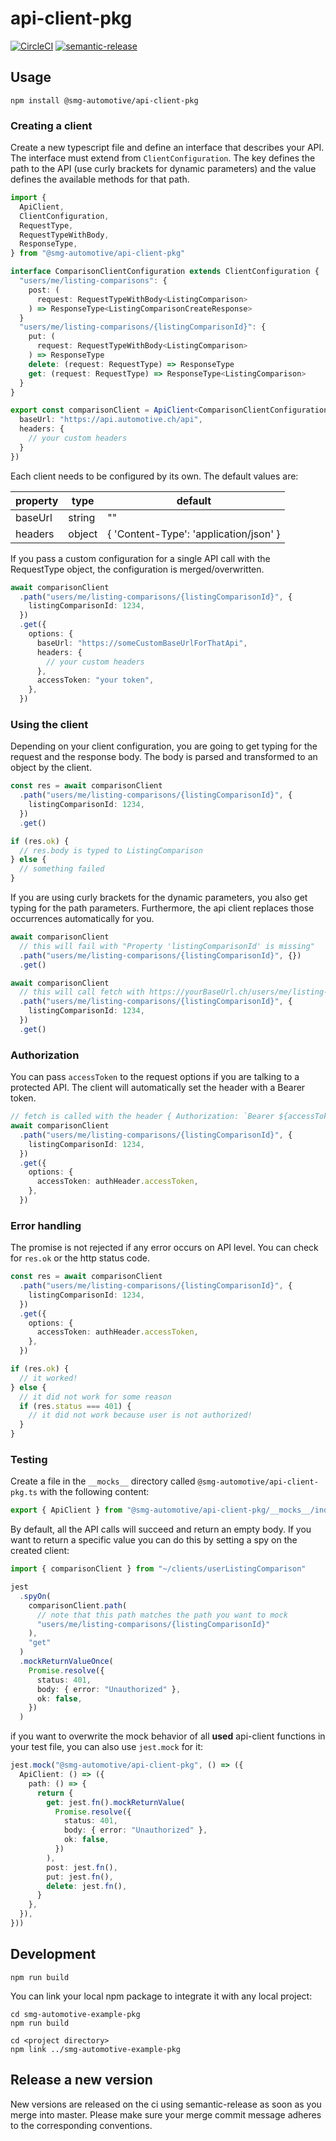 # api-client-pkg

[![CircleCI](https://circleci.com/gh/smg-automotive/api-client-pkg/tree/main.svg?style=svg&circle-token=c183f151fea3c74453cf8dd962d31e115906a300)](https://circleci.com/gh/smg-automotive/example-pkg/tree/main)
[![semantic-release](https://img.shields.io/badge/%20%20%F0%9F%93%A6%F0%9F%9A%80-semantic--release-e10079.svg)](https://github.com/semantic-release/semantic-release)

## Usage

```
npm install @smg-automotive/api-client-pkg
```

### Creating a client

Create a new typescript file and define an interface that describes your API. The interface must extend
from `ClientConfiguration`. The key defines the path to the API (use curly brackets for dynamic parameters) and the
value defines the available methods for that path.

```typescript
import {
  ApiClient,
  ClientConfiguration,
  RequestType,
  RequestTypeWithBody,
  ResponseType,
} from "@smg-automotive/api-client-pkg"

interface ComparisonClientConfiguration extends ClientConfiguration {
  "users/me/listing-comparisons": {
    post: (
      request: RequestTypeWithBody<ListingComparison>
    ) => ResponseType<ListingComparisonCreateResponse>
  }
  "users/me/listing-comparisons/{listingComparisonId}": {
    put: (
      request: RequestTypeWithBody<ListingComparison>
    ) => ResponseType
    delete: (request: RequestType) => ResponseType
    get: (request: RequestType) => ResponseType<ListingComparison>
  }
}

export const comparisonClient = ApiClient<ComparisonClientConfiguration>({
  baseUrl: "https://api.automotive.ch/api",
  headers: {
    // your custom headers
  }
})
```

Each client needs to be configured by its own. The default values are:

| property | type   | default                                   |
|----------|--------|-------------------------------------------|
| baseUrl  | string | ""                                        |
| headers  | object | {  'Content-Type':  'application/json' }  |

If you pass a custom configuration for a single API call with the RequestType object, the configuration is
merged/overwritten.

````typescript
await comparisonClient
  .path("users/me/listing-comparisons/{listingComparisonId}", {
    listingComparisonId: 1234,
  })
  .get({
    options: {
      baseUrl: "https://someCustomBaseUrlForThatApi",
      headers: {
        // your custom headers
      },
      accessToken: "your token",
    },
  })
````

### Using the client

Depending on your client configuration, you are going to get typing for the request and the response body. The body is
parsed and transformed to an object by the client.

```typescript
const res = await comparisonClient
  .path("users/me/listing-comparisons/{listingComparisonId}", {
    listingComparisonId: 1234,
  })
  .get()

if (res.ok) {
  // res.body is typed to ListingComparison
} else {
  // something failed
}
```

If you are using curly brackets for the dynamic parameters, you also get typing for the path parameters. Furthermore,
the api client replaces those occurrences automatically for you.

```typescript
await comparisonClient
  // this will fail with "Property 'listingComparisonId' is missing"
  .path("users/me/listing-comparisons/{listingComparisonId}", {})
  .get()

await comparisonClient
  // this will call fetch with https://yourBaseUrl.ch/users/me/listing-comparisons/1234
  .path("users/me/listing-comparisons/{listingComparisonId}", {
    listingComparisonId: 1234,
  })
  .get()
```

### Authorization

You can pass `accessToken` to the request options if you are talking to a protected API. The client will automatically
set the header with a Bearer token.

````typescript
// fetch is called with the header { Authorization: `Bearer ${accessToken}` }
await comparisonClient
  .path("users/me/listing-comparisons/{listingComparisonId}", {
    listingComparisonId: 1234,
  })
  .get({
    options: {
      accessToken: authHeader.accessToken,
    },
  })
````

### Error handling

The promise is not rejected if any error occurs on API level. You can check for `res.ok` or the http status code.

````typescript
const res = await comparisonClient
  .path("users/me/listing-comparisons/{listingComparisonId}", {
    listingComparisonId: 1234,
  })
  .get({
    options: {
      accessToken: authHeader.accessToken,
    },
  })

if (res.ok) {
  // it worked!
} else {
  // it did not work for some reason
  if (res.status === 401) {
    // it did not work because user is not authorized!
  }
}
````

### Testing

Create a file in the `__mocks__` directory called `@smg-automotive/api-client-pkg.ts` with the following content:

````typescript
export { ApiClient } from "@smg-automotive/api-client-pkg/__mocks__/index"
````

By default, all the API calls will succeed and return an empty body. If you want to return a specific value you can do
this by setting a spy on the created client:

````typescript
import { comparisonClient } from "~/clients/userListingComparison"

jest
  .spyOn(
    comparisonClient.path(
      // note that this path matches the path you want to mock
      "users/me/listing-comparisons/{listingComparisonId}"
    ),
    "get"
  )
  .mockReturnValueOnce(
    Promise.resolve({
      status: 401,
      body: { error: "Unauthorized" },
      ok: false,
    })
  )
````

if you want to overwrite the mock behavior of all **used** api-client functions in your test file, you can also
use `jest.mock` for it:

````typescript
jest.mock("@smg-automotive/api-client-pkg", () => ({
  ApiClient: () => ({
    path: () => {
      return {
        get: jest.fn().mockReturnValue(
          Promise.resolve({
            status: 401,
            body: { error: "Unauthorized" },
            ok: false,
          })
        ),
        post: jest.fn(),
        put: jest.fn(),
        delete: jest.fn(),
      }
    },
  }),
}))
````

## Development

```
npm run build
```

You can link your local npm package to integrate it with any local project:

```
cd smg-automotive-example-pkg
npm run build

cd <project directory>
npm link ../smg-automotive-example-pkg
```

## Release a new version

New versions are released on the ci using semantic-release as soon as you merge into master. Please make sure your merge
commit message adheres to the corresponding conventions.
